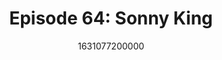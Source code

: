 ---
templateKey: podcast-episode
public: true
url: podcast/episode-64-sonny-king
title: " Episode 64: Sonny King "
description:  Host Derek E Silva joins Sonny King, Executive Technology Director for frog, an award-winning design studio. A great conversation on best practices for achieving privacy by design, the importance of building a more sustainable future, and how startups can make their mark in the world. 
date: 1631077200000
featuredimage: /img/podcast/P8PGuestCard_SonnyKing.jpg
socialimage: https://www.orchid.com/assets/img/podcast/P8PEpisode_SonnyKing.png
platformurls:
 - https://podcasts.apple.com/us/podcast/privacy-by-design-and-making-your-mark-in-the-world/id1516705670?i=1000534707637
 - https://open.spotify.com/episode/1CSD17qIT4T2qYhjgGmpYG
 - https://podcasts.google.com/feed/aHR0cHM6Ly9mb2xsb3d0aGV3aGl0ZXJhYmJpdC5saWJzeW4uY29tL3Jzcw/episode/NGZmNGJlYTEtM2EyNy00ODA0LTk3ZGYtMGYxOTkyOTdmNWE2
 - 
 - https://castbox.fm/episode/Privacy-by-Design-and-Making-Your-Mark-in-the-World-with-Sonny-King-id2954358-id421573222
 - 
 - https://tunein.com/podcasts/Technology-Podcasts/Follow-the-White-Rabbit-p1330281/?topicId=165662625
---